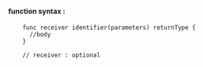   #### function syntax : 

        func receiver identifier(parameters) returnType {
          //body
        }
        
        // receiver : optional
